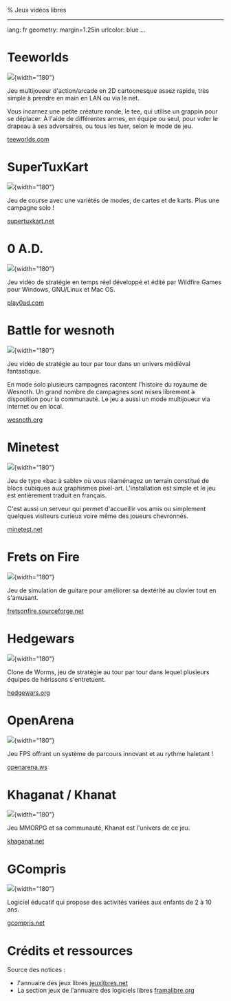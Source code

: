 % Jeux vidéos libres

---
lang: fr
geometry: margin=1.25in
urlcolor: blue
...

# Teeworlds

![](./snapshot/teeworlds_jungle.jpg){width="180"}

Jeu multijoueur d'action/arcade en 2D cartoonesque assez rapide, très simple à prendre en main en LAN ou via le net.

Vous incarnez une petite créature ronde, le tee, qui utilise un grappin pour se déplacer. À l'aide de différentes armes, en équipe ou seul, pour voler le drapeau à ses adversaires, ou tous les tuer, selon le mode de jeu.

[teeworlds.com](https://teeworlds.com/)

# SuperTuxKart

![](./snapshot/supertuxkart.jpg){width="180"}

Jeu de course avec une variétés de modes, de cartes et de karts. Plus une campagne solo !

[supertuxkart.net](https://supertuxkart.net/)

# 0 A.D.

![](./snapshot/0_ad.jpg){width="180"}

Jeu vidéo de stratégie en temps réel développé et édité par Wildfire Games pour Windows, GNU/Linux et Mac OS.

[play0ad.com](https://play0ad.com/)

# Battle for wesnoth

![](./snapshot/battleforwesnoth.jpg){width="180"}

Jeu vidéo de stratégie au tour par tour dans un univers médiéval fantastique.

En mode solo plusieurs campagnes racontent l'histoire du royaume de Wesnoth. Un grand nombre de campagnes sont mises librement à disposition pour la communauté. Le jeu a aussi un mode multijoueur via internet ou en local.

[wesnoth.org](https://www.wesnoth.org/)

# Minetest

![](./snapshot/minetest.jpg){width="180"}

Jeu de type «bac à sable» où vous réaménagez un terrain constitué de blocs cubiques aux graphismes pixel-art. L'installation est simple et le jeu est entièrement traduit en français.

C'est aussi un serveur qui permet d'accueillir vos amis ou simplement quelques visiteurs curieux voire même des joueurs chevronnés.

[minetest.net](https://www.minetest.net/)

# Frets on Fire

![](./snapshot/fretsonfire.png){width="180"}

Jeu de simulation de guitare pour améliorer sa dextérité au clavier tout en s'amusant.

[fretsonfire.sourceforge.net](http://fretsonfire.sourceforge.net/)

# Hedgewars

![](./snapshot/hedgewars.png){width="180"}

Clone de Worms, jeu de stratégie au tour par tour dans lequel plusieurs équipes de hérissons s'entretuent.

[hedgewars.org](http://www.hedgewars.org/)

# OpenArena

![](./snapshot/openarena.jpg){width="180"}

Jeu FPS offrant un système de parcours innovant et au rythme haletant !

[openarena.ws](http://openarena.ws)

# Khaganat / Khanat

![](./snapshot/khaganat.jpg){width="180"}

Jeu MMORPG et sa communauté, Khanat est l'univers de ce jeu.

[khaganat.net](https://khaganat.net/)

# GCompris

![](./snapshot/gcompris_algorithm.png){width="180"}

Logiciel éducatif qui propose des activités variées aux enfants de 2 à 10 ans.

[gcompris.net](http://gcompris.net/)

# Crédits et ressources

Source des notices :

* l'annuaire des jeux libres [jeuxlibres.net](http://jeuxlibres.net/)
* La section jeux de l'annuaire des logiciels libres [framalibre.org](https://framalibre.org/annuaires/jeux)

[^framalibre]: Source: [framalibre.org](https://framalibre.org/annuaires/jeux)
[^jeuxlibres]: Source: [jeuxlibres.net](http://jeuxlibres.net/)
